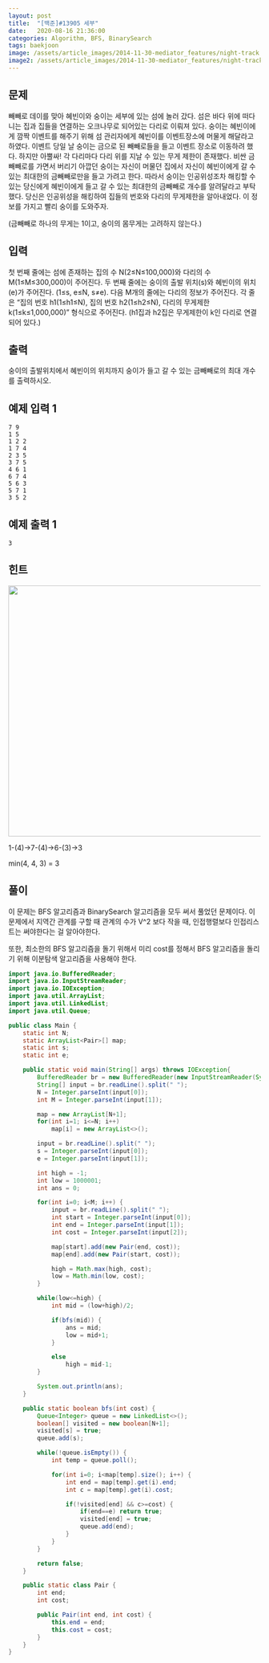 ```yaml
---
layout: post
title:  "[백준]#13905 세부"
date:   2020-08-16 21:36:00
categories: Algorithm, BFS, BinarySearch
tags: baekjoon
image: /assets/article_images/2014-11-30-mediator_features/night-track.JPG
image2: /assets/article_images/2014-11-30-mediator_features/night-track-mobile.JPG
---
```


문제
--------------------

빼빼로 데이를 맞아 혜빈이와 숭이는 세부에 있는 섬에 놀러 갔다. 섬은 바다 위에 떠다니는 집과 집들을 연결하는 오크나무로 되어있는 다리로 이뤄져 있다. 숭이는 혜빈이에게 깜짝 이벤트를 해주기 위해 섬 관리자에게 혜빈이를 이벤트장소에 머물게 해달라고 하였다. 이벤트 당일 날 숭이는 금으로 된 빼빼로들을 들고 이벤트 장소로 이동하려 했다. 하지만 아뿔싸! 각 다리마다 다리 위를 지날 수 있는 무게 제한이 존재했다. 비싼 금빼빼로를 가면서 버리기 아깝던 숭이는 자신이 머물던 집에서 자신이 혜빈이에게 갈 수 있는 최대한의 금빼빼로만을 들고 가려고 한다. 따라서 숭이는 인공위성조차 해킹할 수 있는 당신에게 혜빈이에게 들고 갈 수 있는 최대한의 금빼빼로 개수를 알려달라고 부탁했다. 당신은 인공위성을 해킹하여 집들의 번호와 다리의 무게제한을 알아내었다. 이 정보를 가지고 빨리 숭이를 도와주자.

(금빼빼로 하나의 무게는 1이고, 숭이의 몸무게는 고려하지 않는다.)

입력
---------------------------

첫 번째 줄에는 섬에 존재하는 집의 수 N(2≤N≤100,000)와 다리의 수 M(1≤M≤300,000)이 주어진다. 두 번째 줄에는 숭이의 출발 위치(s)와 혜빈이의 위치(e)가 주어진다. (1≤s, e≤N, s≠e). 다음 M개의 줄에는 다리의 정보가 주어진다. 각 줄은 “집의 번호 h1(1≤h1≤N), 집의 번호 h2(1≤h2≤N), 다리의 무게제한 k(1≤k≤1,000,000)” 형식으로 주어진다. (h1집과 h2집은 무게제한이 k인 다리로 연결되어 있다.)

출력
----------------

숭이의 출발위치에서 혜빈이의 위치까지 숭이가 들고 갈 수 있는 금빼빼로의 최대 개수를 출력하시오.

예제 입력 1 
----------------------

```
7 9
1 5
1 2 2
1 7 4
2 3 5
3 7 5
4 6 1
6 7 4
5 6 3
5 7 1
3 5 2
```

예제 출력 1 
------------------------

```
3
```

힌트
----------------------

<img src="https://onlinejudgeimages.s3-ap-northeast-1.amazonaws.com/problem/13905/1.png" height="500" width="650">

1-(4)->7-(4)->6-(3)->3

min(4, 4, 3) = 3

풀이
--------------------------

이 문제는 BFS 알고리즘과 BinarySearch 알고리즘을 모두 써서 풀었던 문제이다. 이 문제에서 지역간 관계를 구할 때 관계의 수가 V^2 보다 작을 때, 인접행렬보다 인접리스트는 써야한다는 걸 알아야한다.

또한, 최소한의 BFS 알고리즘을 돌기 위해서 미리 cost를 정해서 BFS 알고리즘을 돌리기 위해 이분탐색 알고리즘을 사용해야 한다.

```java
import java.io.BufferedReader;
import java.io.InputStreamReader;
import java.io.IOException;
import java.util.ArrayList;
import java.util.LinkedList;
import java.util.Queue;

public class Main {
    static int N;
    static ArrayList<Pair>[] map;
    static int s;
    static int e;

    public static void main(String[] args) throws IOException{
        BufferedReader br = new BufferedReader(new InputStreamReader(System.in));
        String[] input = br.readLine().split(" ");
        N = Integer.parseInt(input[0]);
        int M = Integer.parseInt(input[1]);

        map = new ArrayList[N+1];
        for(int i=1; i<=N; i++)
            map[i] = new ArrayList<>();

        input = br.readLine().split(" ");
        s = Integer.parseInt(input[0]);
        e = Integer.parseInt(input[1]);

        int high = -1;
        int low = 1000001;
        int ans = 0;

        for(int i=0; i<M; i++) {
            input = br.readLine().split(" ");
            int start = Integer.parseInt(input[0]);
            int end = Integer.parseInt(input[1]);
            int cost = Integer.parseInt(input[2]);

            map[start].add(new Pair(end, cost));
            map[end].add(new Pair(start, cost));

            high = Math.max(high, cost);
            low = Math.min(low, cost);
        }

        while(low<=high) {
            int mid = (low+high)/2;

            if(bfs(mid)) {
                ans = mid;
                low = mid+1;
            }

            else
                high = mid-1;
        }

        System.out.println(ans);
    }

    public static boolean bfs(int cost) {
        Queue<Integer> queue = new LinkedList<>();
        boolean[] visited = new boolean[N+1];
        visited[s] = true;
        queue.add(s);

        while(!queue.isEmpty()) {
            int temp = queue.poll();

            for(int i=0; i<map[temp].size(); i++) {
                int end = map[temp].get(i).end;
                int c = map[temp].get(i).cost;

                if(!visited[end] && c>=cost) {
                    if(end==e) return true;
                    visited[end] = true;
                    queue.add(end);
                }
            }
        }

        return false;
    }

    public static class Pair {
        int end;
        int cost;

        public Pair(int end, int cost) {
            this.end = end;
            this.cost = cost;
        }
    }
}
```
